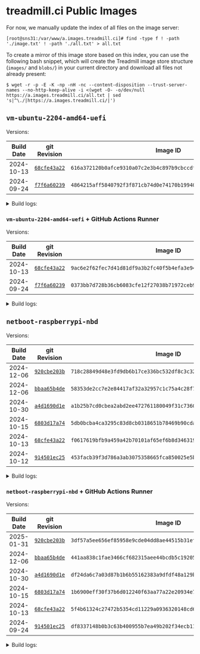 # treadmill.ci Public Images

For now, we manually update the index of all files on the image server:
```
[root@sns31:/var/www/a.images.treadmill.ci]# find -type f ! -path './image.txt' ! -path './all.txt' > all.txt
```

To create a mirror of this image store based on this index, you can
use the following bash snippet, which will create the Treadmill image
store structure (`images/` and `blobs/`) in your current directory and
download all files not already present:
```
$ wget -r -p -E -K -np -nH -nc --content-disposition --trust-server-names --no-http-keep-alive -i <(wget -O- -o/dev/null https://a.images.treadmill.ci/all.txt | sed 's|^\./|https://a.images.treadmill.ci/|')
```

## `vm-ubuntu-2204-amd64-uefi`

Versions:

| Build Date | git Revision                                                                                                                                          | Image ID                                                           |
|------------|-------------------------------------------------------------------------------------------------------------------------------------------------------|--------------------------------------------------------------------|
| 2024-10-13 | [`68cfe43a22`](https://github.com/treadmill-tb/images/blob/68cfe43a225bf83bba4fe3fe11723bda7da9c45f/vm-ubuntu-2204-amd64-uefi/default.nix) | `616a372120b0afce9310a07c2e3b4c897b9cbccdfec4cf01ccbcca82c156ee05` |
| 2024-09-24 | [`f7f6a60239`](https://github.com/treadmill-tb/images/blob/f7f6a6023970684ab56515fcdedf1b5792f368f7/vm-ubuntu-2204-amd64-uefi/default.nix) | `4864215aff5840792f3f871cb74d0e74170b199406a56422612efa715e72e1a5` |

<details>
<summary>Build logs:</summary>

### `68cfe43a22`

```
leons@caesium ~/p/t/i/vm-ubuntu-2204-amd64-uefi (main)> git rev-parse HEAD
68cfe43a225bf83bba4fe3fe11723bda7da9c45f
leons@caesium ~/p/t/i/vm-ubuntu-2204-amd64-uefi (main)> nix-build -E 'with import <nixpkgs> {}; callPackage ./default.nix {}'
/nix/store/fcssv6py0hh2p4hfd9w5h9pl5d3ysz5p-treadmill-store
leons@caesium ~/p/t/i/vm-ubuntu-2204-amd64-uefi (main)> rsync -rv -L result/ leons@sns31.cs.princeton.edu:/var/www/a.images.treadmill.ci/
sending incremental file list
image.txt
blobs/6c/
blobs/6c/82/
blobs/6c/82/47/
blobs/6c/82/47/6c8247e4440a4f9a691f67643c1d2adf87d48b6c475bd7b83599851cec785164
images/61/
images/61/6a/
images/61/6a/37/
images/61/6a/37/616a372120b0afce9310a07c2e3b4c897b9cbccdfec4cf01ccbcca82c156ee05

sent 941,459,348 bytes  received 113 bytes  81,866,040.09 bytes/sec
total size is 941,229,060  speedup is 1.00
```


### `f7f6a60239`

```
leons@caesium ~/p/t/i/vm-ubuntu-2204-amd64-uefi (main)> git rev-parse HEAD
f7f6a6023970684ab56515fcdedf1b5792f368f7
leons@caesium ~/p/t/i/vm-ubuntu-2204-amd64-uefi (main)> nix-build -E 'with import <nixpkgs> {}; callPackage ./default.nix {}'
/nix/store/1bjwlkjbxq7nal5sbll6snh9wc0ingbv-treadmill-store
leons@caesium ~/p/t/i/vm-ubuntu-2204-amd64-uefi (main)> rsync -rv -L result/ leons@sns31.cs.princeton.edu:/var/www/a.images.treadmill.ci/
sending incremental file list
image.txt
blobs/
blobs/33/
blobs/33/31/
blobs/33/31/75/
blobs/33/31/75/33317569a76291991bb8dae68a08b2369221a229192eec1ad3227d38826da281
images/
images/48/
images/48/64/
images/48/64/21/
images/48/64/21/4864215aff5840792f3f871cb74d0e74170b199406a56422612efa715e72e1a5

sent 940,869,394 bytes  received 113 bytes  89,606,619.71 bytes/sec
total size is 940,639,236  speedup is 1.00
```

</details>

### `vm-ubuntu-2204-amd64-uefi` + GitHub Actions Runner

Versions:

| Build Date | git Revision                                                                                                                                          | Image ID                                                           |
|------------|-------------------------------------------------------------------------------------------------------------------------------------------------------|--------------------------------------------------------------------|
| 2024-10-13 | [`68cfe43a22`](https://github.com/treadmill-tb/images/blob/68cfe43a225bf83bba4fe3fe11723bda7da9c45f/vm-ubuntu-2204-amd64-uefi/gh-actions-overlay.nix) | `9ac6e2f62fec7d41d81df9a3b2fc40f5b4efa3e94055ea43a83e29dc77b791ee` |
| 2024-09-24 | [`f7f6a60239`](https://github.com/treadmill-tb/images/blob/f7f6a6023970684ab56515fcdedf1b5792f368f7/vm-ubuntu-2204-amd64-uefi/gh-actions-overlay.nix) | `0373bb7d728b36cb6083cfe12f27038b71972ceb90563b0037d4012df7b62bf4` |

<details>
<summary>Build logs:</summary>

### `68cfe43a22`

```
leons@caesium ~/p/t/i/vm-ubuntu-2204-amd64-uefi (main)> git rev-parse HEAD
68cfe43a225bf83bba4fe3fe11723bda7da9c45f
leons@caesium ~/p/t/i/vm-ubuntu-2204-amd64-uefi (main)> nix-build gh-actions-overlay.nix
/nix/store/25p7sbadzw5rj7b1dz23zxacw0ri8nzr-image-store
leons@caesium ~/p/t/i/vm-ubuntu-2204-amd64-uefi (main)> rsync -rv -L result/ leons@sns31.cs.princeton.edu:/var/www/a.images.treadmill.ci/
sending incremental file list
image.txt
blobs/06/
blobs/06/ff/
blobs/06/ff/9f/
blobs/06/ff/9f/06ff9fbb107733147c0ab2bd92efd4a2844b42c9ec60945d8e84de1b6194ed61
blobs/6c/82/47/6c8247e4440a4f9a691f67643c1d2adf87d48b6c475bd7b83599851cec785164
images/9a/
images/9a/c6/
images/9a/c6/e2/
images/9a/c6/e2/9ac6e2f62fec7d41d81df9a3b2fc40f5b4efa3e94055ea43a83e29dc77b791ee

sent 658,136,207 bytes  received 214,956 bytes  77,453,078.00 bytes/sec
total size is 1,599,080,209  speedup is 2.43
```

### `f7f6a60239`

```
leons@caesium ~/p/t/i/vm-ubuntu-2204-amd64-uefi (main)> git rev-parse HEAD
f7f6a6023970684ab56515fcdedf1b5792f368f7
leons@caesium ~/p/t/i/vm-ubuntu-2204-amd64-uefi (main)> nix-build gh-actions-overlay.nix
/nix/store/yzn9rhawqslvl8y7b55sq6n19lhlcxrx-image-store
leons@caesium ~/p/t/i/vm-ubuntu-2204-amd64-uefi (main)> rsync -rv -L result/ leons@sns31.cs.princeton.edu:/var/www/a.images.treadmill.ci/
sending incremental file list
image.txt
blobs/33/31/75/33317569a76291991bb8dae68a08b2369221a229192eec1ad3227d38826da281
blobs/9b/
blobs/9b/bc/
blobs/9b/bc/f6/
blobs/9b/bc/f6/9bbcf6d6a67886ac58b9d6cdbb87b49e1a14ebeb8b19b99279b3d73eacdf00b0
images/03/
images/03/73/
images/03/73/bb/
images/03/73/bb/0373bb7d728b36cb6083cfe12f27038b71972ceb90563b0037d4012df7b62bf4

sent 658,398,373 bytes  received 214,879 bytes  69,327,710.74 bytes/sec
total size is 1,598,752,529  speedup is 2.43
```

</details>

## `netboot-raspberrypi-nbd`

Versions:

| Build Date | git Revision                                                                                                                                          | Image ID                                                           |
|------------|-------------------------------------------------------------------------------------------------------------------------------------------------------|--------------------------------------------------------------------|
| 2024-12-06 | [`920cbe203b`](https://github.com/treadmill-tb/images/blob/920cbe203b7ba34b571bedb1428b4f3b02cb04ca/netboot-raspberrypi-nbd/default.nix) | `718c28849d48e3fd9db6b17ce336bc532df8c3c32f4ac7e8b61a79b901f8f452` |
| 2024-12-06 | [`bbaa65b4de`](https://github.com/treadmill-tb/images/blob/bbaa65b4de28ce20a55d79ac877bd1f1d060b2ae/netboot-raspberrypi-nbd/default.nix) | `58353de2cc7e2e84417af32a32957c1c75a4c28f7c0471c4598233e92310e3bd` |
| 2024-10-30 | [`a4d1690d1e`](https://github.com/treadmill-tb/images/blob/a4d1690d1ef9c2e330a71237913279ab90ca545d/netboot-raspberrypi-nbd/default.nix) | `a1b25b7cd0cbea2abd2ee472761180049f31c736095f81c16c65a5877e9f2c44` |
| 2024-10-15 | [`6803d17a74`](https://github.com/treadmill-tb/images/blob/6803d17a74a4158e80fc6bc6fe44c64543ff0d15/netboot-raspberrypi-nbd/default.nix) | `5db0bcba4ca3295c83d8cb0318651b78469b90cda9f124011c2bd15a0f1f8999` |
| 2024-10-13 | [`68cfe43a22`](https://github.com/treadmill-tb/images/blob/68cfe43a225bf83bba4fe3fe11723bda7da9c45f/netboot-raspberrypi-nbd/default.nix) | `f0617619bfb9a459a42b70101af65ef6b8d34631955f1d46423674e9897f26fc` |
| 2024-10-12 | [`914501ec25`](https://github.com/treadmill-tb/images/blob/914501ec25617613d8bc4d5ca034438e3030acf3/netboot-raspberrypi-nbd/default.nix) | `453facb39f3d786a3ab3075358665fca850025e5b342487066f7a5c5482bd8ab` |

<details>
<summary>Build logs:</summary>

### `920cbe203b`

```
leons@caesium ~/p/t/i/netboot-raspberrypi-nbd (main)> git rev-parse HEAD
920cbe203b7ba34b571bedb1428b4f3b02cb04ca
leons@caesium ~/p/t/i/netboot-raspberrypi-nbd (main)> nix-build -E 'with import <nixpkgs> {}; callPackage ./default.nix {}'
fetching git input 'git+https://github.com/nix-community/fenix.git'
fetching git input 'git+https://github.com/treadmill-tb/treadmill.git'
/nix/store/2id5l0w2vljdakvibpz89q86r9q5wcbn-treadmill-store
leons@caesium ~/p/t/i/netboot-raspberrypi-nbd (main)> rsync -rv -L result/ leons@sns31.cs.princeton.edu:/var/www/a.images.treadmill.ci/
sending incremental file list
image.txt
blobs/d0/
blobs/d0/99/
blobs/d0/99/e8/
blobs/d0/99/e8/d099e857f6266da7e1e2a49064ebd6e3a62643a39eee2b4aa5b95ea298e0ba08
blobs/fa/
blobs/fa/cf/
blobs/fa/cf/df/
blobs/fa/cf/df/facfdfe0c346d9debf4e7e0ee12417bad93474d4dc5b26eb8583e9933383db96
images/71/
images/71/8c/
images/71/8c/28/
images/71/8c/28/718c28849d48e3fd9db6b17ce336bc532df8c3c32f4ac7e8b61a79b901f8f452

sent 2,157,971,643 bytes  received 148 bytes  88,080,481.27 bytes/sec
total size is 2,157,444,243  speedup is 1.00
```

### `bbaa65b4de`

```
leons@caesium ~/p/t/i/netboot-raspberrypi-nbd (main)> git rev-parse HEAD
bbaa65b4de28ce20a55d79ac877bd1f1d060b2ae
leons@caesium ~/p/t/i/netboot-raspberrypi-nbd (main)> nix-build  -E 'with import <nixpkgs> {}; callPackage ./default.nix {}'
/nix/store/h45xlb381jcsllh3dx54rf8ddz0zxday-treadmill-store
leons@caesium ~/p/t/i/netboot-raspberrypi-nbd (main)> rsync -rv -L result/ leons@sns31.cs.princeton.edu:/var/www/a.images.treadmill.ci/
sending incremental file list
image.txt
blobs/bb/07/46/bb074607e34ca760c9ad00f01931fff05e8ed34d8a01d2413ae9e95ce87fe298
blobs/c9/12/05/c9120536872e66511d2fe089fd4949b0a1289536b54f9a2cc5c16605b0f7e941
images/58/
images/58/35/
images/58/35/3d/
images/58/35/3d/58353de2cc7e2e84417af32a32957c1c75a4c28f7c0471c4598233e92310e3bd

sent 217,993 bytes  received 378,398 bytes  51,860.09 bytes/sec
total size is 2,148,990,099  speedup is 3,603.32
```

### `a4d1690d1e`

```
leons@caesium ~/p/t/i/netboot-raspberrypi-nbd (main)> git rev-parse HEAD
a4d1690d1ef9c2e330a71237913279ab90ca545d
leons@caesium ~/p/t/i/netboot-raspberrypi-nbd (main)> nix-build -E 'with import <nixpkgs> {}; callPackage ./default.nix {}'
/nix/store/nakjliab1q6cd0l3f1v2zl3c65wghfl7-treadmill-store
leons@caesium ~/p/t/i/netboot-raspberrypi-nbd (main)> rsync -rv -L result/ leons@sns31.cs.princeton.edu:/var/www/a.images.treadmill.ci/
sending incremental file list
image.txt
blobs/6a/
blobs/6a/d5/
blobs/6a/d5/57/
blobs/6a/d5/57/6ad557ac9249f743b56124e0157b01e5cf28fcd5c45222b48ced16804b17eb09
blobs/9d/
blobs/9d/30/
blobs/9d/30/51/
blobs/9d/30/51/9d30513e0dc24566abb2271f269e6509db9866d313a5e0445e3afe9029542947
images/a1/
images/a1/b2/
images/a1/b2/5b/
images/a1/b2/5b/a1b25b7cd0cbea2abd2ee472761180049f31c736095f81c16c65a5877e9f2c44

sent 2,163,215,797 bytes  received 148 bytes  105,522,729.02 bytes/sec
total size is 2,162,687,123  speedup is 1.00
```

### `6803d17a74`

```
leons@caesium ~/p/t/i/netboot-raspberrypi-nbd (main)> git rev-parse HEAD
6803d17a74a4158e80fc6bc6fe44c64543ff0d15
leons@caesium ~/p/t/i/netboot-raspberrypi-nbd (main)> nix-build -I nixpkgs=https://github.com/nixos/nixpkgs/archive/release-24.05.tar.gz -E 'with import <nixpkgs> {}; callPackage ./default.nix {}'
/nix/store/b4vwspja2w7zp8slajn4zb6xydz6bdp8-treadmill-store
leons@caesium ~/p/t/i/netboot-raspberrypi-nbd (main)> rsync -rv -L result/ leons@sns31.cs.princeton.edu:/var/www/a.images.treadmill.ci/
sending incremental file list
image.txt
blobs/50/a3/39/50a339bb4ec10902d7bae426fe216a8008fca81fa82ce9a8036ebad998320c98
blobs/e4/4b/bd/e44bbd64b70c8afea5f704e8b6884f7d52bee81c75b84ac443bb77e45901acbf
images/5d/b0/bc/5db0bcba4ca3295c83d8cb0318651b78469b90cda9f124011c2bd15a0f1f8999

sent 217,190 bytes  received 378,929 bytes  51,836.43 bytes/sec
total size is 2,155,740,307  speedup is 3,616.29
```

### `68cfe43a22`

```
leons@caesium ~/p/t/i/netboot-raspberrypi-nbd (main)> git rev-parse HEAD
68cfe43a225bf83bba4fe3fe11723bda7da9c45f
leons@caesium ~/p/t/i/netboot-raspberrypi-nbd (main)> nix-build -E 'with import <nixpkgs> {}; callPackage ./default.nix {}'
/nix/store/wc452qz6yp2fy7qdlk0sn71rbcsky45g-treadmill-store
leons@caesium ~/p/t/i/netboot-raspberrypi-nbd (main)> rsync -rv -L result/ leons@sns31.cs.princeton.edu:/var/www/a.images.treadmill.ci/
sending incremental file list
image.txt
blobs/33/24/
blobs/33/24/52/
blobs/33/24/52/3324528e034d27c28f4b58b734aab3e0b041a1c57c044bcef1a3c552ff88665a
blobs/50/
blobs/50/16/
blobs/50/16/df/
blobs/50/16/df/5016df56e359098cb3c6e44bee77ee390c71e855908e4b0a528cbf4ba5d37f4f
images/f0/
images/f0/61/
images/f0/61/76/
images/f0/61/76/f0617619bfb9a459a42b70101af65ef6b8d34631955f1d46423674e9897f26fc

sent 2,159,544,890 bytes  received 145 bytes  105,343,660.24 bytes/sec
total size is 2,159,017,107  speedup is 1.00
```

### `914501ec25`

```
leons@caesium ~/p/t/i/netboot-raspberrypi-nbd (main)> git rev-parse HEAD
914501ec25617613d8bc4d5ca034438e3030acf3
leons@caesium ~/p/t/i/netboot-raspberrypi-nbd (main)> nix-build -E 'with import <nixpkgs> {}; callPackage ./default.nix {}'
/nix/store/8yhb8zc7n0dj1a1y9gc1n8l9w84firk8-treadmill-store
leons@caesium ~/p/t/i/netboot-raspberrypi-nbd (main)> rsync -rv -L result/ leons@sns31.cs.princeton.edu:/var/www/a.images.treadmill.ci/
sending incremental file list
image.txt
blobs/1d/67/24/1d6724e19dee478cc8b6b6e09cd8d3ba415818aac605acf4a7679159f246dcbf
blobs/44/a2/5a/44a25acaf1e384ffd6926d613cca854563bc62ad6515e1645ac4151f51c55054
images/45/
images/45/3f/
images/45/3f/ac/
images/45/3f/ac/453facb39f3d786a3ab3075358665fca850025e5b342487066f7a5c5482bd8ab
sent 222,162 bytes  received 385,681 bytes  52,855.91 bytes/sec
total size is 2,098,687,124  speedup is 3,452.68
```

</details>

### `netboot-raspberrypi-nbd` + GitHub Actions Runner

Versions:

| Build Date | git Revision                                                                                                                                          | Image ID                                                           |
|------------|-------------------------------------------------------------------------------------------------------------------------------------------------------|--------------------------------------------------------------------|
| 2025-01-31 | [`920cbe203b`](https://github.com/treadmill-tb/images/blob/920cbe203b7ba34b571bedb1428b4f3b02cb04ca/netboot-raspberrypi-nbd/gh-actions-overlay.nix) | `3df57a5ee656ef85958e9cde04dd8ae44515b31efeef6a4d23ac3cd4d10a033c` |
| 2024-12-06 | [`bbaa65b4de`](https://github.com/treadmill-tb/images/blob/bbaa65b4de28ce20a55d79ac877bd1f1d060b2ae/netboot-raspberrypi-nbd/gh-actions-overlay.nix) | `441aa838c1fae3466cf682315aee44bcdb5c192054d6238e6c073ccd44b9bf06` |
| 2024-10-30 | [`a4d1690d1e`](https://github.com/treadmill-tb/images/blob/a4d1690d1ef9c2e330a71237913279ab90ca545d/netboot-raspberrypi-nbd/gh-actions-overlay.nix) | `df24da6c7a03d87b1b6b55162383a9dfdf48a129b5f3e648748f0f9d11cdb470` |
| 2024-10-15 | [`6803d17a74`](https://github.com/treadmill-tb/images/blob/6803d17a74a4158e80fc6bc6fe44c64543ff0d15/netboot-raspberrypi-nbd/gh-actions-overlay.nix) | `1b6900eff30f37b6d012240f63aa77a22e20934e7f6ebf38e25310552dc08378` |
| 2024-10-13 | [`68cfe43a22`](https://github.com/treadmill-tb/images/blob/68cfe43a225bf83bba4fe3fe11723bda7da9c45f/netboot-raspberrypi-nbd/gh-actions-overlay.nix) | `5f4b61324c27472b5354cd11229a0936320148cd6e852fbf05e1b7ff5b4598e6` |
| 2024-09-24 | [`914501ec25`](https://github.com/treadmill-tb/images/blob/914501ec25617613d8bc4d5ca034438e3030acf3/netboot-raspberrypi-nbd/gh-actions-overlay.nix) | `df8337148b0b3c63b400955b7ea49b202f34ecb111b61cd60c45a96076d9e31a` |

<details>
<summary>Build logs:</summary>

### `920cbe203b`

```
leons@caesium ~/p/t/i/netboot-raspberrypi-nbd (main)> git rev-parse HEAD
920cbe203b7ba34b571bedb1428b4f3b02cb04ca
leons@caesium ~/p/t/i/netboot-raspberrypi-nbd (main)> nix-build gh-actions-runner-overlay.nix
fetching git input 'git+https://github.com/nix-community/fenix.git'
fetching git input 'git+https://github.com/treadmill-tb/treadmill.git'
/nix/store/2nml7q6wg5qjqddxyi6qw0mfhaaihqcl-image-store
leons@caesium ~/p/t/i/netboot-raspberrypi-nbd (main)> rsync -rv -L result/ leons@sns31.cs.princeton.edu:/var/www/a.images.treadmill.ci/
sending incremental file list
image.txt
blobs/4d/
blobs/4d/96/
blobs/4d/96/8d/
blobs/4d/96/8d/4d968df944bd1ac0eb9e5409b2f118d94aeec254121afe93544a2952024768ec
blobs/d0/99/e8/d099e857f6266da7e1e2a49064ebd6e3a62643a39eee2b4aa5b95ea298e0ba08
blobs/fa/cf/df/facfdfe0c346d9debf4e7e0ee12417bad93474d4dc5b26eb8583e9933383db96
images/3d/
images/3d/f5/
images/3d/f5/7a/
images/3d/f5/7a/3df57a5ee656ef85958e9cde04dd8ae44515b31efeef6a4d23ac3cd4d10a033c

sent 3,365,664 bytes  received 379,052 bytes  325,627.48 bytes/sec
total size is 2,160,590,606  speedup is 576.97
```

### `bbaa65b4de`

```
leons@caesium ~/p/t/i/netboot-raspberrypi-nbd (main)> git rev-parse HEAD
bbaa65b4de28ce20a55d79ac877bd1f1d060b2ae
leons@caesium ~/p/t/i/netboot-raspberrypi-nbd (main)> nix-build gh-actions-runner-overlay.nix
/nix/store/nfjq0cwgxl2zb7w4gad3jjlcmzzxps7v-image-store
leons@caesium ~/p/t/i/netboot-raspberrypi-nbd (main)> rsync -rv -L result/ leons@sns31.cs.princeton.edu:/var/www/a.images.treadmill.ci/
sending incremental file list
image.txt
blobs/bb/
blobs/bb/07/
blobs/bb/07/46/
blobs/bb/07/46/bb074607e34ca760c9ad00f01931fff05e8ed34d8a01d2413ae9e95ce87fe298
blobs/c9/
blobs/c9/12/
blobs/c9/12/05/
blobs/c9/12/05/c9120536872e66511d2fe089fd4949b0a1289536b54f9a2cc5c16605b0f7e941
blobs/de/
blobs/de/3b/
blobs/de/3b/8d/
blobs/de/3b/8d/de3b8d4e4a3d07791693bb8a4a98a33f00d8f77b7b998ed49370d4f4eb3d3734
images/44/
images/44/1a/
images/44/1a/a8/
images/44/1a/a8/441aa838c1fae3466cf682315aee44bcdb5c192054d6238e6c073ccd44b9bf06

sent 2,424,375,783 bytes  received 183 bytes  107,750,042.93 bytes/sec
total size is 2,423,783,184  speedup is 1.00
```

### `a4d1690d1e`

```
leons@caesium ~/p/t/i/netboot-raspberrypi-nbd (main) [1]> git rev-parse HEAD
a4d1690d1ef9c2e330a71237913279ab90ca545d
leons@caesium ~/p/t/i/netboot-raspberrypi-nbd (main)> nix-build gh-actions-runner-overlay.nix
/nix/store/v751jk869i22ppplffkrc0c5jvaqbivg-image-store
leons@caesium ~/p/t/i/netboot-raspberrypi-nbd (main)> rsync -rv -L result/ leons@sns31.cs.princeton.edu:/var/www/a.images.treadmill.ci/
sending incremental file list
image.txt
blobs/30/
blobs/30/1b/
blobs/30/1b/82/
blobs/30/1b/82/301b824fdf94fe658a389fdc6cf147e0ff4c1f06c4403a74d00331f6aebb1798
blobs/6a/d5/57/6ad557ac9249f743b56124e0157b01e5cf28fcd5c45222b48ced16804b17eb09
blobs/9d/30/51/9d30513e0dc24566abb2271f269e6509db9866d313a5e0445e3afe9029542947
images/df/24/
images/df/24/da/
images/df/24/da/df24da6c7a03d87b1b6b55162383a9dfdf48a129b5f3e648748f0f9d11cdb470

sent 470,751,703 bytes  received 379,466 bytes  32,491,804.76 bytes/sec
total size is 2,633,105,217  speedup is 5.59
```

### `6803d17a74`

```
leons@caesium ~/p/t/i/netboot-raspberrypi-nbd (main)> git rev-parse HEAD
6803d17a74a4158e80fc6bc6fe44c64543ff0d15
leons@caesium ~/p/t/i/netboot-raspberrypi-nbd (main)> nix-build -I nixpkgs=https://github.com/nixos/nixpkgs/archive/release-24.05.tar.gz gh-actions-runner-overlay.nix
/nix/store/148134wsj8h3jbaz6gn7dl1igywgg48a-image-store
leons@caesium ~/p/t/i/netboot-raspberrypi-nbd (main)> rsync -rv -L result/ leons@sns31.cs.princeton.edu:/var/www/a.images.treadmill.ci/
sending incremental file list
image.txt
blobs/50/a3/39/50a339bb4ec10902d7bae426fe216a8008fca81fa82ce9a8036ebad998320c98
blobs/e4/4b/bd/e44bbd64b70c8afea5f704e8b6884f7d52bee81c75b84ac443bb77e45901acbf
blobs/f8/
blobs/f8/d0/
blobs/f8/d0/61/
blobs/f8/d0/61/f8d06173c89ea48fb3c5214a7f16c3fb2c5964732602dcd230d535984d23e206
images/1b/
images/1b/69/
images/1b/69/00/
images/1b/69/00/1b6900eff30f37b6d012240f63aa77a22e20934e7f6ebf38e25310552dc08378

sent 470,030,344 bytes  received 378,961 bytes  30,348,987.42 bytes/sec
total size is 2,625,437,505  speedup is 5.58
```

### `68cfe43a22`

```
leons@caesium ~/p/t/i/netboot-raspberrypi-nbd (main)> git rev-parse HEAD
68cfe43a225bf83bba4fe3fe11723bda7da9c45f
leons@caesium ~/p/t/i/netboot-raspberrypi-nbd (main)> nix-build gh-actions-runner-overlay.nix
/nix/store/wcihc56rzaqhbvqj0amzza8qk6ss69sv-image-store
leons@caesium ~/p/t/i/netboot-raspberrypi-nbd (main)> rsync -rv -L result/ leons@sns31.cs.princeton.edu:/var/www/a.images.treadmill.ci/
sending incremental file list
image.txt
blobs/33/24/52/3324528e034d27c28f4b58b734aab3e0b041a1c57c044bcef1a3c552ff88665a
blobs/4f/
blobs/4f/5d/
blobs/4f/5d/5f/
blobs/4f/5d/5f/4f5d5fb9780430b4fa4b8747c74af7d60f8a4e1f5accb3cd9871d66bf674b8ca
blobs/50/16/df/5016df56e359098cb3c6e44bee77ee390c71e855908e4b0a528cbf4ba5d37f4f
images/5f/
images/5f/4b/
images/5f/4b/61/
images/5f/4b/61/5f4b61324c27472b5354cd11229a0936320148cd6e852fbf05e1b7ff5b4598e6

sent 469,637,168 bytes  received 379,189 bytes  30,323,635.94 bytes/sec
total size is 2,628,321,089  speedup is 5.59
```

### `914501ec25`

```
leons@caesium ~/p/t/i/netboot-raspberrypi-nbd (main)> git rev-parse HEAD
914501ec25617613d8bc4d5ca034438e3030acf3
leons@caesium ~/p/t/i/netboot-raspberrypi-nbd (main)> nix-build gh-actions-runner-overlay.nix
/nix/store/i0mqkn0ygp5zn7d1fd10h0z5msqav7vf-image-store
leons@caesium ~/p/t/i/netboot-raspberrypi-nbd (main)> rsync -rv -L result/ leons@sns31.cs.princeton.edu:/var/www/a.images.treadmill.ci/
sending incremental file list
image.txt
blobs/1d/
blobs/1d/67/
blobs/1d/67/24/
blobs/1d/67/24/1d6724e19dee478cc8b6b6e09cd8d3ba415818aac605acf4a7679159f246dcbf
blobs/44/
blobs/44/a2/
blobs/44/a2/5a/
blobs/44/a2/5a/44a25acaf1e384ffd6926d613cca854563bc62ad6515e1645ac4151f51c55054
blobs/55/
blobs/55/57/
blobs/55/57/dc/
blobs/55/57/dc/5557dc4e01ee4e2b4698931332b38a754c55f9da9ff48c7de8d4728fdf9683d1
images/df/
images/df/83/
images/df/83/37/
images/df/83/37/df8337148b0b3c63b400955b7ea49b202f34ecb111b61cd60c45a96076d9e31a
sent 2,570,257,715 bytes  received 183 bytes  100,794,427.37 bytes/sec
total size is 2,569,629,506  speedup is 1.00
```

</details>

